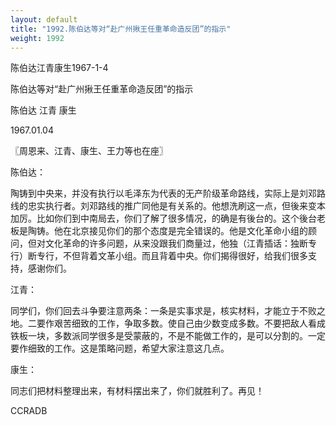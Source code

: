 ```yaml
---
layout: default
title: "1992.陈伯达等对“赴广州揪王任重革命造反团”的指示"
weight: 1992
---
```


陈伯达江青康生1967-1-4

陈伯达等对“赴广州揪王任重革命造反团”的指示

陈伯达 江青 康生

1967.01.04

〖周恩来、江青、康生、王力等也在座〗

陈伯达：

陶铸到中央来，并没有执行以毛泽东为代表的无产阶级革命路线，实际上是刘邓路线的忠实执行者。刘邓路线的推广同他是有关系的。他想洗刷这一点，但後来变本加厉。比如你们到中南局去，你们了解了很多情况，的确是有後台的。这个後台老板是陶铸。他在北京接见你们的那个态度是完全错误的。他是文化革命小组的顾问，但对文化革命的许多问题，从来没跟我们商量过，他独（江青插话：独断专行）断专行，不但背着文革小组。而且背着中央。你们揭得很好，给我们很多支持，感谢你们。

江青：

同学们，你们回去斗争要注意两条：一条是实事求是，核实材料，才能立于不败之地。二要作艰苦细致的工作，争取多数。使自己由少数变成多数。不要把敌人看成铁板一块，多数派同学很多是受蒙蔽的，不是不能做工作的，是可以分割的。一定要作细致的工作。这是策略问题，希望大家注意这几点。

康生：

同志们把材料整理出来，有材料摆出来了，你们就胜利了。再见！

CCRADB

